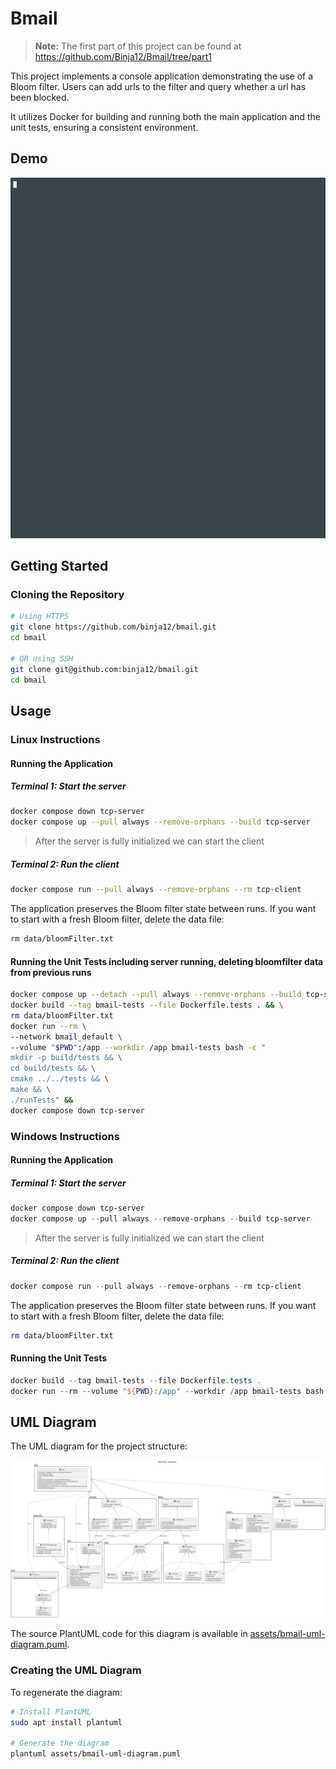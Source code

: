 # Bmail

> **Note:** The first part of this project can be found at https://github.com/Binja12/Bmail/tree/part1

This project implements a console application demonstrating the use of a Bloom filter.
Users can add urls to the filter and query whether a url has been blocked.

It utilizes Docker for building and running both the main application and the unit tests, ensuring a consistent environment.

## Demo

![Bmail Demo](assets/example-run.gif)

## Getting Started

### Cloning the Repository

```bash
# Using HTTPS
git clone https://github.com/binja12/bmail.git
cd bmail

# OR using SSH
git clone git@github.com:binja12/bmail.git
cd bmail
```

## Usage

### Linux Instructions

#### Running the Application

##### Terminal 1: Start the server
```bash
docker compose down tcp-server
docker compose up --pull always --remove-orphans --build tcp-server
```

> After the server is fully initialized we can start the client
##### Terminal 2: Run the client
```bash
docker compose run --pull always --remove-orphans --rm tcp-client
```


The application preserves the Bloom filter state between runs. If you want to start with a fresh Bloom filter, delete the data file:
```bash
rm data/bloomFilter.txt
```

#### Running the Unit Tests including server running, deleting bloomfilter data from previous runs

```bash
docker compose up --detach --pull always --remove-orphans --build tcp-server &&
docker build --tag bmail-tests --file Dockerfile.tests . && \
rm data/bloomFilter.txt
docker run --rm \
--network bmail_default \
--volume "$PWD":/app --workdir /app bmail-tests bash -c "
mkdir -p build/tests && \
cd build/tests && \
cmake ../../tests && \
make && \
./runTests" &&
docker compose down tcp-server
```



### Windows Instructions

#### Running the Application

##### Terminal 1: Start the server
```powershell
docker compose down tcp-server
docker compose up --pull always --remove-orphans --build tcp-server
```

> After the server is fully initialized we can start the client
##### Terminal 2: Run the client
```powershell
docker compose run --pull always --remove-orphans --rm tcp-client
```

The application preserves the Bloom filter state between runs. If you want to start with a fresh Bloom filter, delete the data file:
```bash
rm data/bloomFilter.txt
```

#### Running the Unit Tests

```powershell
docker build --tag bmail-tests --file Dockerfile.tests .
docker run --rm --volume "${PWD}:/app" --workdir /app bmail-tests bash -c "mkdir -p build/tests && cd build/tests && cmake ../../tests && make && ./runTests"
```

## UML Diagram

The UML diagram for the project structure:

![Bmail UML Diagram](assets/bmail.png)

The source PlantUML code for this diagram is available in [assets/bmail-uml-diagram.puml](assets/bmail-uml-diagram.puml).

### Creating the UML Diagram

To regenerate the diagram:

```bash
# Install PlantUML
sudo apt install plantuml

# Generate the diagram
plantuml assets/bmail-uml-diagram.puml
```